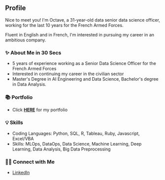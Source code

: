 ## Profile

Nice to meet you! I'm Octave, a 31-year-old data senior data science officer,
working for the last 10 years for the French Armed Forces.

Fluent in English and in French, I'm interested in pursuing my career in an ambitious
company.

### ✨ About Me in 30 Secs
- 5 years of experience working as a Senior Data Science Officer for the French Armed Forces
- Interested in continuing my career in the civilian sector
- Master's Degree in AI Engineering and Data Science, Bachelor's degree in Data Analysis.

### 📚 Portfolio
- Click **[HERE](https://github.com/Faskill/Portfolio/blob/main/README.md)** for my portfolio

### 💡 Skills
- Coding Languages: Python, SQL, R, Tableau, Ruby, Javascript, Excel/VBA 
- Skills: MLOps, DataOps, Data Science, Machine Learning, Deep Learning, Data Analysis, Big Data Preprocessing

### 🙌🏻 Connect with Me
- [LinkedIn](https://www.linkedin.com/in/octave-antoni/)
